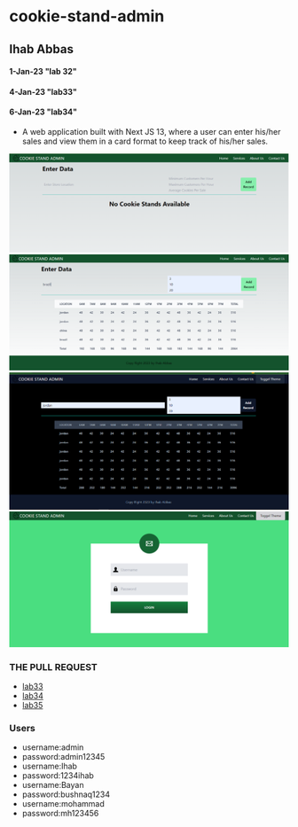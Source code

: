 # cookie-stand-admin
## Ihab Abbas
#### 1-Jan-23  "lab 32"
#### 4-Jan-23  "lab33"
#### 6-Jan-23  "lab34"
* A web application built with Next JS 13, where a user can enter his/her sales and view them in a card format to keep track of his/her sales.

![alt text](img1.png)
![alt text](img2.png)
![alt text](img3.png)
![alt text](img4.png)
### THE PULL REQUEST 
* [lab33](https://github.com/ihababbas/cookie-stand-admin/pull/1)
* [lab34](https://github.com/ihababbas/cookie-stand-admin/pull/3)
* [lab35](https://github.com/ihababbas/cookie-stand-admin/pull/4)

### Users

  - username:admin
  - password:admin12345
  - username:Ihab
  - password:1234ihab
  - username:Bayan
  - password:bushnaq1234
  - username:mohammad
  - password:mh123456
